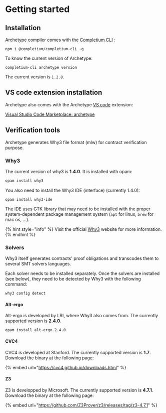 # Getting started

## Installation

Archetype compiler comes with the [Completium CLI](https://completium.com/docs/cli) :

```text
npm i @completium/completium-cli -g
```

To know the current version of Archetype:

```text
completium-cli archetype version
```

The current version is `1.2.8`.

## VS code extension installation

Archetype also comes with the Archetype [VS code](https://code.visualstudio.com/download) extension:

[Visual Studio Code Marketplace: archetype](https://marketplace.visualstudio.com/items?itemName=edukera.archetype)

## Verification tools

Archetype generates Why3 file format \(mlw\) for contract verification purpose. 

### Why3

The current version of why3 is **1.4.0**. It is installed with opam:

```bash
opam install why3
```

You also need to install the Why3 IDE \(interface\) \(currently 1.4.0\):

```text
opam install why3-ide
```

The IDE uses GTK library that may need to be installed with the proper system-dependent package management system \(`apt` for linux, `brew` for mac os, ...\).

{% hint style="info" %}
Visit the official [Why3](http://why3.lri.fr/) website for more information.
{% endhint %}

### Solvers

Why3 itself generates contracts' proof obligations and transcodes them to several SMT solvers languages. 

Each solver needs to be installed separately. Once the solvers are installed \(see below\), they need to be detected by Why3 with the following command:

```text
why3 config detect
```

#### Alt-ergo

Alt-ergo is developed by LRI, where Why3 also comes from. The currently supported version is **2.4.0**.

```text
opam install alt-ergo.2.4.0
```

#### CVC4

CVC4 is developed at Stanford. The currently supported version is **1.7**. Download the binary at the following page: 

{% embed url="https://cvc4.github.io/downloads.html" %}

#### Z3

Z3 is developped by Microsoft. The currently supported version is **4.7.1**. Download the binary at the following page:

{% embed url="https://github.com/Z3Prover/z3/releases/tag/z3-4.7.1" %}











 

